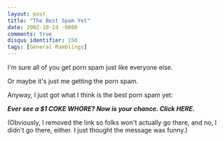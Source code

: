 ```yaml
---
layout: post
title: "The Best Spam Yet"
date: 2002-10-24 -0800
comments: true
disqus_identifier: 150
tags: [General Ramblings]
---
```

I'm sure all of you get porn spam just like everyone else.
 
 Or maybe it's just me getting the porn spam.
 
 Anyway, I just got what I think is the best porn spam yet:
 
 ***Ever see a \$1 COKE WHORE? Now is your chance. Click HERE.***
 
 (Obviously, I removed the link so folks won't actually go there, and
no, I didn't go there, either. I just thought the message was funny.)
